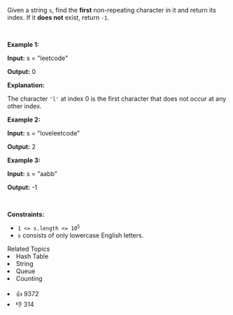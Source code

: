 <p>Given a string <code>s</code>, find the <strong>first</strong> non-repeating character in it and return its index. If it <strong>does not</strong> exist, return <code>-1</code>.</p>

<p>&nbsp;</p> 
<p><strong class="example">Example 1:</strong></p>

<div class="example-block"> 
 <p><strong>Input:</strong> <span class="example-io">s = "leetcode"</span></p> 
</div>

<p><strong>Output:</strong> <span class="example-io">0</span></p>

<p><strong>Explanation:</strong></p>

<p>The character <code>'l'</code> at index 0 is the first character that does not occur at any other index.</p>

<p><strong class="example">Example 2:</strong></p>

<div class="example-block"> 
 <p><strong>Input:</strong> <span class="example-io">s = "loveleetcode"</span></p> 
</div>

<p><strong>Output:</strong> <span class="example-io">2</span></p>

<p><strong class="example">Example 3:</strong></p>

<div class="example-block"> 
 <p><strong>Input:</strong> <span class="example-io">s = "aabb"</span></p> 
</div>

<p><strong>Output:</strong> <span class="example-io">-1</span></p>

<p>&nbsp;</p> 
<p><strong>Constraints:</strong></p>

<ul> 
 <li><code>1 &lt;= s.length &lt;= 10<sup>5</sup></code></li> 
 <li><code>s</code> consists of only lowercase English letters.</li> 
</ul>

<div><div>Related Topics</div><div><li>Hash Table</li><li>String</li><li>Queue</li><li>Counting</li></div></div><br><div><li>👍 9372</li><li>👎 314</li></div>